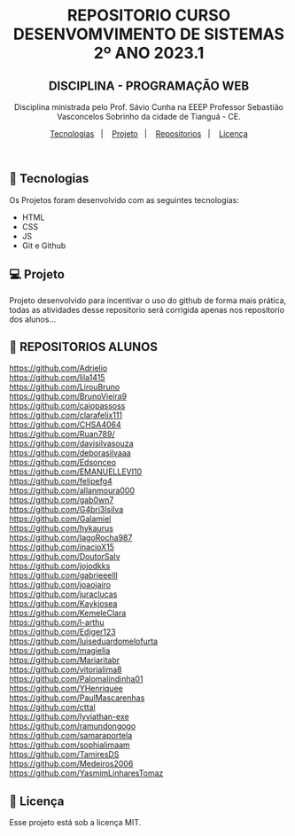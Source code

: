 
<h1 align="center"> REPOSITORIO CURSO DESENVOMVIMENTO DE SISTEMAS 2º ANO 2023.1</h1>
<h2 align="center"> DISCIPLINA - PROGRAMAÇÃO WEB </h2>
<p align="center">
Disciplina ministrada pelo Prof. Sávio Cunha na EEEP Professor Sebastião Vasconcelos Sobrinho da cidade de Tianguá - CE. 

</p>

<p align="center">
  <a href="#-tecnologias">Tecnologias</a>&nbsp;&nbsp;&nbsp;|&nbsp;&nbsp;&nbsp;
  <a href="#-projeto">Projeto</a>&nbsp;&nbsp;&nbsp;|&nbsp;&nbsp;&nbsp;
  <a href="#-layout">Repositorios</a>&nbsp;&nbsp;&nbsp;|&nbsp;&nbsp;&nbsp;
  <a href="#memo-licença">Licença</a>
</p>

<br>

## 🚀 Tecnologias

Os Projetos foram desenvolvido com as seguintes tecnologias:

- HTML
- CSS
- JS
- Git e Github

## 💻 Projeto

Projeto desenvolvido para incentivar o uso do github de forma mais prática, todas as atividades desse repositorio será corrigida apenas nos repositorio dos alunos...

## 🔖 REPOSITORIOS ALUNOS

https://github.com/Adrielio <br>
https://github.com/lila1415 <br>
https://github.com/LirouBruno <br>
https://github.com/BrunoVieira9 <br>
https://github.com/caiopassoss <br>
https://github.com/clarafelix111 <br>
https://github.com/CHSA4064 <br>
https://github.com/Ruan789/ <br>
https://github.com/davisilvasouza <br>
https://github.com/deborasilvaaa <br>
https://github.com/Edsonceo <br>
https://github.com/EMANUELLEVI10 <br>
https://github.com/felipefg4 <br>
https://github.com/allanmoura000 <br>
https://github.com/gab0wn7 <br>
https://github.com/G4bri3lsilva <br>
https://github.com/Galamiel <br>
https://github.com/hykaurus <br>
https://github.com/IagoRocha987 <br>
https://github.com/inacioX15 <br>
https://github.com/DoutorSalv <br>
https://github.com/jojodkks <br>
https://github.com/gabrieeelll <br>
https://github.com/joaojairo <br>
https://github.com/juraclucas <br>
https://github.com/Kaykjosea <br>
https://github.com/KemeleClara <br>
https://github.com/l-arthu <br>
https://github.com/Ediger123 <br>
https://github.com/luiseduardomelofurta <br>
https://github.com/magielia <br>
https://github.com/Mariaritabr <br>
https://github.com/vitorialima8 <br>
https://github.com/Palomalindinha01 <br>
https://github.com/YHenriquee <br>
https://github.com/PaulMascarenhas <br>
https://github.com/cttal <br>
https://github.com/lyviathan-exe <br>
https://github.com/ramundongogo <br>
https://github.com/samaraportela <br>
https://github.com/sophialimaam <br>
https://github.com/TamiresDS <br>
https://github.com/Medeiros2006 <br>
https://github.com/YasmimLinharesTomaz <br>

## :memo: Licença

Esse projeto está sob a licença MIT.


